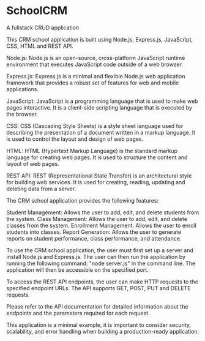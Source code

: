 # SchoolCRM
A fullstack CRUD application 

This CRM school application is built using Node.js, Express.js, JavaScript, CSS, HTML and REST API.

Node.js: Node.js is an open-source, cross-platform JavaScript runtime environment that executes JavaScript code outside of a web browser.

Express.js: Express.js is a minimal and flexible Node.js web application framework that provides a robust set of features for web and mobile applications.

JavaScript: JavaScript is a programming language that is used to make web pages interactive. It is a client-side scripting language that is executed by the browser.

CSS: CSS (Cascading Style Sheets) is a style sheet language used for describing the presentation of a document written in a markup language. It is used to control the layout and design of web pages.

HTML: HTML (Hypertext Markup Language) is the standard markup language for creating web pages. It is used to structure the content and layout of web pages.

REST API: REST (Representational State Transfer) is an architectural style for building web services. It is used for creating, reading, updating and deleting data from a server.

The CRM school application provides the following features:

Student Management: Allows the user to add, edit, and delete students from the system.
Class Management: Allows the user to add, edit, and delete classes from the system.
Enrollment Management: Allows the user to enroll students into classes.
Report Generation: Allows the user to generate reports on student performance, class performance, and attendance.

To use the CRM school application, the user must first set up a server and install Node.js and Express.js. The user can then run the application by running the following command: "node server.js" in the command line. The application will then be accessible on the specified port.

To access the REST API endpoints, the user can make HTTP requests to the specified endpoint URLs. The API supports GET, POST, PUT and DELETE requests.

Please refer to the API documentation for detailed information about the endpoints and the parameters required for each request.

This application is a minimal example, it is important to consider security, scalability, and error handling when building a production-ready application.

